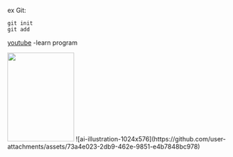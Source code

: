 ex Git:
```
git init
git add

```
[youtube](https://www.youtube.com/watch?v=evz1LqEomTE&list=PLXsBti0EwQ6yLQldACw0V5fIpgsyPg539&index=38)  -learn program

<div>
  <img src ="![ai-illustration-1024x576](https://github.com/user-attachments/assets/54afaa77-3aec-451b-ab93-efc2d2bf0411)
" width="150" height="200">
  ![ai-illustration-1024x576](https://github.com/user-attachments/assets/73a4e023-2db9-462e-9851-e4b7848bc978)


</div>

